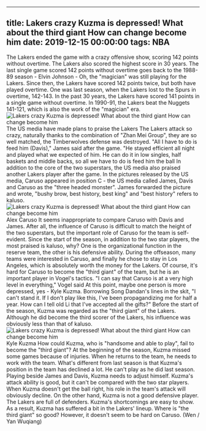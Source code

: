 
---
title: Lakers crazy Kuzma is depressed! What about the third giant How can change become him
date: 2019-12-15 00:00:00
tags:  NBA
---
The Lakers ended the game with a crazy offensive show, scoring 142 points without overtime. The Lakers also scored the highest score in 30 years. The last single game scored 142 points without overtime goes back to the 1988-89 season - Elvin Johnson - Oh, the "magician" was still playing for the Lakers.
Since then, the Lakers have scored 142 points twice, but both have played overtime. One was last season, when the Lakers lost to the Spurs in overtime, 142-143. In the past 30 years, the Lakers have scored 141 points in a single game without overtime. In 1990-91, the Lakers beat the Nuggets 141-121, which is also the work of the "magician" era.
![Lakers crazy Kuzma is depressed! What about the third giant How can change become him](f04e58f7c0a740b29fb5a70dde7df292.jpg)
The US media have made plans to praise the Lakers
The Lakers attack so crazy, naturally thanks to the combination of "Zhan Mei Group", they are so well matched, the Timberwolves defense was destroyed. "All I have to do is feed him (Davis)," James said after the game. "He stayed efficient all night and played what we expected of him. He can do it in low singles, half baskets and middle backs, so all we have to do is feed him the ball
In addition to the core of the two superstars, the US media also praised another Lakers player after the game. In the pictures released by the US media, Caruso appeared in position C - the US media called James, Davis and Caruso as the "three headed monster". James forwarded the picture and wrote, "bushy brow, best history, best king" and "best history" refers to kaluso.
![Lakers crazy Kuzma is depressed! What about the third giant How can change become him](381b7967c1834542b4e9e201a7935ec6.jpg)
Alex Caruso
It seems inappropriate to compare Caruso with Davis and James. After all, the influence of Caruso is difficult to match the height of the two superstars, but the important role of Caruso for the team is self-evident. Since the start of the season, in addition to the two star players, the most praised is kaluso, why? One is the organizational function in the reserve team, the other is his defensive ability.
During the offseason, many teams were interested in Caruso, and finally he chose to stay in Los Angeles, which is absolutely worth the money for the Lakers. Of course, it's hard for Caruso to become the "third giant" of the team, but he is an important player in Vogel's tactics. "I can say that Caruso is at a very high level in everything," Vogel said
At this point, maybe one person is more depressed, yes - Kyle Kuzma. Borrowing Song Dandan's lines in the skit, "I can't stand it. If I don't play like this, I've been propagandizing me for half a year. How can I tell old Li that I've accepted all the gifts?" Before the start of the season, Kuzma was regarded as the "third giant" of the Lakers. Although he did become the third scorer of the Lakers, his influence was obviously less than that of kaluso.
![Lakers crazy Kuzma is depressed! What about the third giant How can change become him](b7cc8b76fe1c4bdfaecbe922d46f7e61.jpg)
Kyle Kuzma
How could Kuzma, who is "handsome and able to play", fail to become the "third giant"? At the beginning of the season, Kuzma missed some games because of injuries. When he returns to the team, he needs to work with the team. What's different from last season is that Kuzma's position in the team has declined a lot. He can't play as he did last season. Playing beside James and Davis, Kuzma needs to adjust himself.
Kuzma's attack ability is good, but it can't be compared with the two star players. When Kuzma doesn't get the ball right, his role in the team's attack will obviously decline. On the other hand, Kuzma is not a good defensive player. The Lakers are full of defenders. Kuzma's shortcomings are easy to show. As a result, Kuzma has suffered a bit in the Lakers' lineup.
Where is "the third giant" so good?
However, it doesn't seem to be hard on Caruso.
(Wen / Yan Wuqiang)